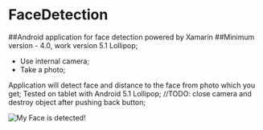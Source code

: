 # FaceDetection 

##Android application for face detection powered by Xamarin
##Minimum version - 4.0, work version 5.1 Lollipop;

* Use internal camera;
* Take a photo;

Application will detect face and distance to the face from photo which you get;
Tested on tablet with Android 5.1 Lollipop; 
//TODO: close camera and destroy object after pushing back button; 

![My Face is detected!](https://habrastorage.org/webt/eg/gm/94/eggm94sgpfjqy2xyg0nvuykqdfm.jpeg)
